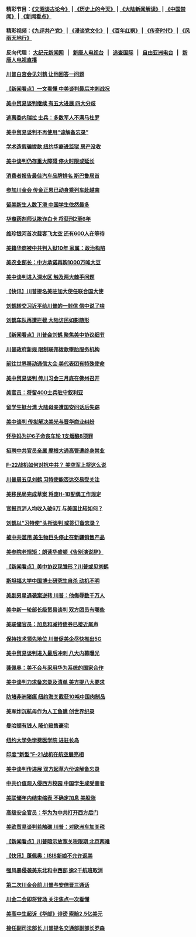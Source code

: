 #### 精彩节目：[《文昭谈古论今》](http://155.138.205.71/wenzhao) | [《历史上的今天》](http://155.138.205.71/today-in-history) | [《大陆新闻解读》](http://155.138.205.71/ntdtv-comedy) | [《中国禁闻》](http://155.138.205.71/ntdtv-news) | [《新闻看点》](http://155.138.205.71/news-insight) 

 #### 精彩视频：[《九评共产党》](http://155.138.205.71:10000/videos/jiuping) | [《漫谈党文化》](http://155.138.205.71:10000/videos/mtdwh) | [《百年红祸》](http://155.138.205.71:10000/videos/bnhh) | [《传奇时代》](http://155.138.205.71:10000/videos/legend) | [《风雨天地行》](http://155.138.205.71:10000/videos/fytdx) 

 #### 反向代理： [大纪元新闻网](http://155.138.205.71:10080/) &nbsp;&nbsp;|&nbsp;&nbsp; [新唐人电视台](http://155.138.205.71:8000/) &nbsp;&nbsp;|&nbsp;&nbsp; [追查国际](http://155.138.205.71:10010/) &nbsp;&nbsp;|&nbsp;&nbsp; [自由亚洲电台](http://155.138.205.71:9800/) &nbsp;&nbsp;|&nbsp;&nbsp; [新唐人电视直播](http://155.138.205.71/) 

#### [川普白宫会见刘鹤 让他回答一问题](../pages/nsc412/n11066602.md?t=02240037) 

#### [【新闻看点】一文看懂 中美谈判最后冲刺战况](../pages/nsc412/n11066457.md?t=02240037) 

#### [美中贸易谈判继续 有五大进展 四大分歧](../pages/nsc412/n11066391.md?t=02240037) 

#### [逃离委内瑞拉 士兵：多数军人不满马杜罗](../pages/nsc412/n11066361.md?t=02240037) 

#### [美中贸易谈判不再使用“谅解备忘录”](../pages/nsc412/n11066285.md?t=02240037) 

#### [学术造假骗拨款 纽约华裔进监狱 房产没收](../pages/nsc412/n11065527.md?t=02240037) 

#### [美中谈判仍存重大障碍 停火时限或延长](../pages/nsc412/n11064736.md?t=02240037) 

#### [消费者报告最佳汽车品牌排名 斯巴鲁居首](../pages/nsc412/n11064682.md?t=02240037) 

#### [参加川金会 传金正恩已动身乘列车赴越南](../pages/nsc412/n11066064.md?t=02240037) 

#### [留美新生人数下滑 中国学生依然最多](../pages/nsc412/n11065493.md?t=02240037) 

#### [华裔药剂师认欺诈白卡 将获刑2至6年](../pages/nsc412/n11065518.md?t=02240037) 

#### [维珍银河首次载客飞太空 还有600人在等待](../pages/nsc412/n11065320.md?t=02240037) 

#### [美籍华商被中共判入狱10年 家属：政治构陷](../pages/nsc412/n11064869.md?t=02240037) 

#### [美农业部长：中方承诺再购1000万吨大豆](../pages/nsc412/n11065292.md?t=02240037) 

#### [美中谈判进入深水区 触及两大棘手问题](../pages/nsc412/n11064523.md?t=02240037) 

#### [【快讯】川普提名美驻加大使任联合国大使](../pages/nsc412/n11065030.md?t=02240037) 

#### [刘鹤转交习近平给川普的一封信 信中说了啥](../pages/nsc412/n11065005.md?t=02240037) 

#### [刘鹤车队再遭拦截 大陆访民如影随形](../pages/nsc412/n11064859.md?t=02240037) 

#### [【新闻看点】川普会刘鹤 聚焦美中协议细节](../pages/nsc412/n11064522.md?t=02240037) 

#### [川普政府新规 限制联邦拨款堕胎服务机构](../pages/nsc412/n11064673.md?t=02240037) 

#### [前往世界移动通信大会 美代表团有特殊使命](../pages/nsc412/n11064423.md?t=02240037) 

#### [美中贸易谈判 传川习会三月底在佛州召开](../pages/nsc412/n11064654.md?t=02240037) 

#### [美官员：将留400士兵驻守叙利亚](../pages/nsc412/n11064222.md?t=02240037) 

#### [留学生挺台湾 大陆母亲遭国安问话后失踪](../pages/nsc412/n11064310.md?t=02240037) 

#### [美中谈判 传拟解决美光与晋华商业纠纷](../pages/nsc412/n11064263.md?t=02240037) 

#### [怀孕妈为护6子命丧车轮 1支烟酿8项罪](../pages/nsc412/n11064137.md?t=02240037) 

#### [招聘中共官员亲属 摩根大通高管遭终身禁业](../pages/nsc412/n11062061.md?t=02240037) 

#### [F-22战机如何对抗中共？ 美空军上将这么说](../pages/nsc412/n11063375.md?t=02240037) 

#### [川普周五见刘鹤 习特使能否达交易受关注](../pages/nsc412/n11062258.md?t=02240037) 

#### [美移民局完成草案 将废H-1B配偶工作规定](../pages/nsc412/n11061934.md?t=02240037) 

#### [官报京沪人均收入破6万 与美国比较如何？](../pages/nsc412/n11061157.md?t=02240037) 

#### [刘鹤以“习特使”头衔谈判 或签订备忘录？](../pages/nsc412/n11061744.md?t=02240037) 

#### [被中共滥用 美生物巨头停止在新疆销售产品](../pages/nsc412/n11061628.md?t=02240037) 

#### [美参院老规矩：朗读华盛顿《告别演说辞》](../pages/nsc412/n11061660.md?t=02240037) 

#### [【新闻看点】美中协议现雏形？川普或见刘鹤](../pages/nsc412/n11061396.md?t=02240037) 

#### [斯坦福大学中国博士研究生自杀 动机不明](../pages/nsc412/n11061563.md?t=02240037) 

#### [美剧男星遇袭案逆转 川普：他侮辱数千万人](../pages/nsc412/n11061494.md?t=02240037) 

#### [美中新一轮部长级贸易谈判 双方团员有哪些](../pages/nsc412/n11061476.md?t=02240037) 

#### [美联储官员：加息和减持债券已接近尾声](../pages/nsc412/n11061164.md?t=02240037) 

#### [保持技术领先地位 川普促美企尽快推出5G](../pages/nsc412/n11061363.md?t=02240037) 

#### [美中贸易谈判进入最后冲刺 八大内幕曝光](../pages/nsc412/n11061198.md?t=02240037) 

#### [蓬佩奥：美不会与采用华为系统的国家合作](../pages/nsc412/n11061146.md?t=02240037) 

#### [美中谈判力求备忘录及清单 美方提八大要求](../pages/nsc412/n11060804.md?t=02240037) 

#### [防堵非洲猪瘟 纽约海关截获10吨中国肉制品](../pages/nsc412/n11060084.md?t=02240037) 

#### [美军炸沉航母作为人工鱼礁 创世界纪录](../pages/nsc412/n11060575.md?t=02240037) 

#### [曼哈顿有钱人 降价赔售豪宅](../pages/nsc412/n11060031.md?t=02240037) 

#### [纽约大学免学费医学院 进驻长岛](../pages/nsc412/n11060097.md?t=02240037) 

#### [印度“新型”F-21战机在航空展亮相](../pages/nsc412/n11060186.md?t=02240037) 

#### [美中谈判传进展 双方起草六份谅解备忘录](../pages/nsc412/n11059856.md?t=02240037) 

#### [中共价值观入侵西方校园 中国学生成受害者](../pages/nsc412/n11059340.md?t=02240037) 

#### [美联储年内结束缩表 不确定加息 美股涨](../pages/nsc412/n11059270.md?t=02240037) 

#### [高级安全官员：华为为中共打开西方后门](../pages/nsc412/n11059100.md?t=02240037) 

#### [美欧贸易谈判若触礁 川普：对欧洲车加关税](../pages/nsc412/n11059114.md?t=02240037) 

#### [【新闻看点】川普暗示放宽关税限期 北京两难](../pages/nsc412/n11058764.md?t=02240037) 

#### [【快讯】蓬佩奥：ISIS新娘不允许返美](../pages/nsc412/n11058959.md?t=02240037) 

#### [强风暴侵袭美东北和中西部 逾2千航班取消](../pages/nsc412/n11058756.md?t=02240037) 

#### [第二次川金会前 川普与安倍晋三通话](../pages/nsc412/n11058939.md?t=02240037) 

#### [川金二会即将登场 关注焦点一次看懂](../pages/nsc412/n11058793.md?t=02240037) 

#### [美高中生起诉《华邮》诽谤 索赔2.5亿美元](../pages/nsc412/n11058279.md?t=02240037) 

#### [接任副司法部长 川普提名交通部副部长罗森](../pages/nsc412/n11058020.md?t=02240037) 


